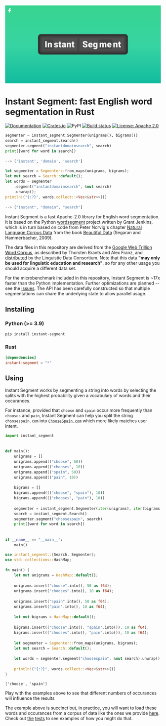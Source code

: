 ![Cover logo](./cover.svg)

# Instant Segment: fast English word segmentation in Rust

[![Documentation](https://docs.rs/instant-segment/badge.svg)](https://docs.rs/instant-segment/)
[![Crates.io](https://img.shields.io/crates/v/instant-segment.svg)](https://crates.io/crates/instant-segment)
![PyPI](https://img.shields.io/pypi/v/instant-segment)
[![Build status](https://github.com/InstantDomainSearch/instant-segment/workflows/CI/badge.svg)](https://github.com/InstantDomainSearch/instant-segment/actions?query=workflow%3ACI)
[![License: Apache 2.0](https://img.shields.io/badge/License-Apache%202.0-blue.svg)](LICENSE-APACHE)

```python
segmenter = instant_segment.Segmenter(unigrams(), bigrams())
search = instant_segment.Search()
segmenter.segment("instantdomainsearch", search)
print([word for word in search])

--> ['instant', 'domain', 'search']
```

```rust
let segmenter = Segmenter::from_maps(unigrams, bigrams);
let mut search = Search::default();
let words = segmenter
    .segment("instantdomainsearch", &mut search)
    .unwrap();
println!("{:?}", words.collect::<Vec<&str>>())

--> ["instant", "domain", "search"]
```

Instant Segment is a fast Apache-2.0 library for English word segmentation.
It is based on the Python [wordsegment][python] project written by Grant Jenkins,
which is in turn based on code from Peter Norvig's chapter [Natural Language
Corpus Data][chapter] from the book [Beautiful Data][book] (Segaran and Hammerbacher, 2009).

The data files in this repository are derived from the [Google Web Trillion Word
Corpus][corpus], as described by Thorsten Brants and Alex Franz, and [distributed][distributed] by the
Linguistic Data Consortium. Note that this data **"may only be used for linguistic
education and research"**, so for any other usage you should acquire a different data set.

For the microbenchmark included in this repository, Instant Segment is ~17x faster than
the Python implementation. Further optimizations are planned -- see the [issues][issues].
The API has been carefully constructed so that multiple segmentations can share
the underlying state to allow parallel usage.

## Installing

### Python **(>= 3.9)**

```sh
pip install instant-segment
```

### Rust

```toml
[dependencies]
instant-segment = "*"
```

## Using

Instant Segment works by segmenting a string into words by selecting the splits with the highest probability given a vocabulary of words and their occurances.

For instance, provided that `choose` and `spain` occur more frequently than `chooses` and `pain`, Instant Segment can help you split the string `choosespain.com` into [`ChooseSpain.com`](https://instantdomainsearch.com/search/sale?q=choosespain) which more likely matches user intent.

```python
import instant_segment


def main():
    unigrams = []
    unigrams.append(("choose", 50))
    unigrams.append(("chooses", 10))
    unigrams.append(("spain", 50))
    unigrams.append(("pain", 10))

    bigrams = []
    bigrams.append((("choose", "spain"), 10))
    bigrams.append((("chooses", "pain"), 10))

    segmenter = instant_segment.Segmenter(iter(unigrams), iter(bigrams))
    search = instant_segment.Search()
    segmenter.segment("choosespain", search)
    print([word for word in search])


if __name__ == "__main__":
    main()

```

```rust
use instant_segment::{Search, Segmenter};
use std::collections::HashMap;

fn main() {
    let mut unigrams = HashMap::default();

    unigrams.insert("choose".into(), 50 as f64);
    unigrams.insert("chooses".into(), 10 as f64);

    unigrams.insert("spain".into(), 50 as f64);
    unigrams.insert("pain".into(), 10 as f64);

    let mut bigrams = HashMap::default();

    bigrams.insert(("choose".into(), "spain".into()), 10 as f64);
    bigrams.insert(("chooses".into(), "pain".into()), 10 as f64);

    let segmenter = Segmenter::from_maps(unigrams, bigrams);
    let mut search = Search::default();

    let words = segmenter.segment("choosespain", &mut search).unwrap();

    println!("{:?}", words.collect::<Vec<&str>>())
}
```

```
['choose', 'spain']
```

Play with the examples above to see that different numbers of occurances will influence the results

The example above is succinct but, in practice, you will want to load these words and occurances from a corpus of data like the ones we provide [here](./data). Check out [the](./instant-segment/instant-segment-py/test/test.py) [tests](./instant-segment/instant-segment/src/test_data.rs) to see examples of how you might do that.

[python]: https://github.com/grantjenks/python-wordsegment
[chapter]: http://norvig.com/ngrams/
[book]: http://oreilly.com/catalog/9780596157111/
[corpus]: http://googleresearch.blogspot.com/2006/08/all-our-n-gram-are-belong-to-you.html
[distributed]: https://catalog.ldc.upenn.edu/LDC2006T13
[issues]: https://github.com/InstantDomainSearch/instant-segment/issues
